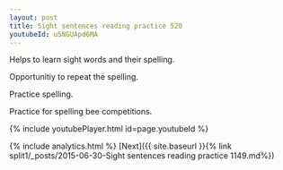```yaml
---
layout: post
title: Sight sentences reading practice 520
youtubeId: u5NGUApd6MA
---
```

 
 
Helps to learn sight words and their spelling.

Opportunitiy to repeat the spelling. 

Practice spelling. 
 
Practice for spelling bee competitions. 
 
{% include youtubePlayer.html id=page.youtubeId %}
 
 
{% include analytics.html %} 
[Next]({{ site.baseurl }}{% link  split1/_posts/2015-06-30-Sight sentences reading practice 1149.md%})
 
